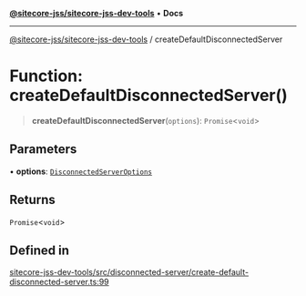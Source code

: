[**@sitecore-jss/sitecore-jss-dev-tools**](../README.md) • **Docs**

***

[@sitecore-jss/sitecore-jss-dev-tools](../README.md) / createDefaultDisconnectedServer

# Function: createDefaultDisconnectedServer()

> **createDefaultDisconnectedServer**(`options`): `Promise`\<`void`\>

## Parameters

• **options**: [`DisconnectedServerOptions`](../interfaces/DisconnectedServerOptions.md)

## Returns

`Promise`\<`void`\>

## Defined in

[sitecore-jss-dev-tools/src/disconnected-server/create-default-disconnected-server.ts:99](https://github.com/Sitecore/jss/blob/afae5c8a8729af8f6d283032473cffb7fb5b43e6/packages/sitecore-jss-dev-tools/src/disconnected-server/create-default-disconnected-server.ts#L99)
